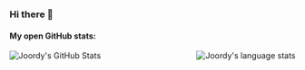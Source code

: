 ### Hi there 👋

<!-- Github stats -->

<!-- #### Connect with me:

[<img align="left" alt="@Joordy_" width="22px" src="https://cdn.jsdelivr.net/npm/simple-icons@v3/icons/instagram.svg"/>][https://www.instagram.com/joordy_] -->

#### My open GitHub stats:

<img align="left" alt="Joordy's GitHub Stats" src="https://github-readme-stats.vercel.app/api?username=joordy&show_icons=true&hide_border=true">
<img align='right' alt="Joordy's language stats" src="https://github-readme-stats.vercel.app/api/top-langs/?username=joordy&hide=css,html&layout=compact">

<!--
<img align="left" alt="Joordy's GitHub Stats" src="https://github-readme-stats.vercel.app/api?username=joordy&show_icons=true&hide_border=true">
Most written languages
 [![Top Langs](https://github-readme-stats.vercel.app/api/top-langs/?username=joordy&hide=css,html&layout=compact)](https://github.com/anuraghazra/github-readme-stats)
**joordy/joordy** is a ✨ _special_ ✨ repository because its `README.md` (this file) appears on your GitHub profile.
Here are some ideas to get you started:
- 🔭 I’m currently working on ...
- 🌱 I’m currently learning ...
- 👯 I’m looking to collaborate on ...
- 🤔 I’m looking for help with ...
- 💬 Ask me about ...
- 📫 How to reach me: ...
- 😄 Pronouns: ...
- ⚡ Fun fact: ... -->

